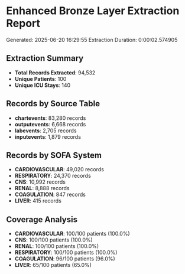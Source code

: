 # Enhanced Bronze Layer Extraction Report
Generated: 2025-06-20 16:29:55
Extraction Duration: 0:00:02.574905

## Extraction Summary
- **Total Records Extracted**: 94,532
- **Unique Patients**: 100
- **Unique ICU Stays**: 140

## Records by Source Table
- **chartevents**: 83,280 records
- **outputevents**: 6,668 records
- **labevents**: 2,705 records
- **inputevents**: 1,879 records

## Records by SOFA System
- **CARDIOVASCULAR**: 49,020 records
- **RESPIRATORY**: 24,370 records
- **CNS**: 10,992 records
- **RENAL**: 8,888 records
- **COAGULATION**: 847 records
- **LIVER**: 415 records

## Coverage Analysis
- **CARDIOVASCULAR**: 100/100 patients (100.0%)
- **CNS**: 100/100 patients (100.0%)
- **RENAL**: 100/100 patients (100.0%)
- **RESPIRATORY**: 100/100 patients (100.0%)
- **COAGULATION**: 96/100 patients (96.0%)
- **LIVER**: 65/100 patients (65.0%)